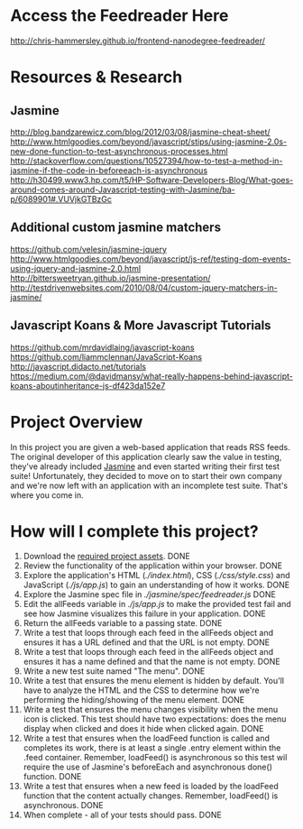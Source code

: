# Access the Feedreader Here
http://chris-hammersley.github.io/frontend-nanodegree-feedreader/

# Resources & Research

## Jasmine
http://blog.bandzarewicz.com/blog/2012/03/08/jasmine-cheat-sheet/<br />
http://www.htmlgoodies.com/beyond/javascript/stips/using-jasmine-2.0s-new-done-function-to-test-asynchronous-processes.html<br />
http://stackoverflow.com/questions/10527394/how-to-test-a-method-in-jasmine-if-the-code-in-beforeeach-is-asynchronous<br />
http://h30499.www3.hp.com/t5/HP-Software-Developers-Blog/What-goes-around-comes-around-Javascript-testing-with-Jasmine/ba-p/6089901#.VUVjkGTBzGc<br />

## Additional custom jasmine matchers
https://github.com/velesin/jasmine-jquery<br />
http://www.htmlgoodies.com/beyond/javascript/js-ref/testing-dom-events-using-jquery-and-jasmine-2.0.html<br />
http://bittersweetryan.github.io/jasmine-presentation/<br />
http://testdrivenwebsites.com/2010/08/04/custom-jquery-matchers-in-jasmine/<br />

## Javascript Koans & More Javascript Tutorials
https://github.com/mrdavidlaing/javascript-koans<br />
https://github.com/liammclennan/JavaScript-Koans<br />
http://javascript.didacto.net/tutorials<br />
https://medium.com/@davidmansy/what-really-happens-behind-javascript-koans-aboutinheritance-js-df423da152e7


# Project Overview

In this project you are given a web-based application that reads RSS feeds. The original developer of this application clearly saw the value in testing, they've already included [Jasmine](http://jasmine.github.io/) and even started writing their first test suite! Unfortunately, they decided to move on to start their own company and we're now left with an application with an incomplete test suite. That's where you come in.


# How will I complete this project?

1. Download the [required project assets](http://github.com/udacity/frontend-nanodegree-feedreader). DONE
2. Review the functionality of the application within your browser. DONE
3. Explore the application's HTML (*./index.html*), CSS (*./css/style.css*) and JavaScript (*./js/app.js*) to gain an understanding of how it works. DONE
4. Explore the Jasmine spec file in *./jasmine/spec/feedreader.js* DONE
5. Edit the allFeeds variable in *./js/app.js* to make the provided test fail and see how Jasmine visualizes this failure in your application. DONE
6. Return the allFeeds variable to a passing state. DONE
7. Write a test that loops through each feed in the allFeeds object and ensures it has a URL defined and that the URL is not empty. DONE
8. Write a test that loops through each feed in the allFeeds object and ensures it has a name defined and that the name is not empty. DONE
9. Write a new test suite named "The menu". DONE
10. Write a test that ensures the menu element is hidden by default. You'll have to analyze the HTML and the CSS to determine how we're performing the hiding/showing of the menu element. DONE
11. Write a test that ensures the menu changes visibility when the menu icon is clicked. This test should have two expectations: does the menu display when clicked and does it hide when clicked again. DONE
12. Write a test that ensures when the loadFeed function is called and completes its work, there is at least a single .entry element within the .feed container. Remember, loadFeed() is asynchronous so this test wil require the use of Jasmine's beforeEach and asynchronous done() function. DONE
13. Write a test that ensures when a new feed is loaded by the loadFeed function that the content actually changes. Remember, loadFeed() is asynchronous. DONE
14. When complete - all of your tests should pass. DONE
